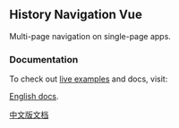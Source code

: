 
## History Navigation Vue
Multi-page navigation on single-page apps.

### Documentation
To check out [live examples](https://hezedu.github.io/history-navigation-vue/examples.html) and docs, visit:

 [English docs](https://hezedu.github.io/history-navigation-vue/).

[中文版文档](https://hezedu.github.io/history-navigation-vue/zh/)